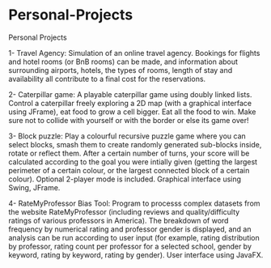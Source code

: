 # Personal-Projects
Personal Projects

1- Travel Agency: Simulation of an online travel agency. Bookings for flights and hotel rooms (or BnB rooms) can be made, and information about surrounding airports, hotels, the types of rooms, length of stay and availability all contribute to a final cost for the reservations.

2- Caterpillar game: A playable caterpillar game using doubly linked lists. Control a caterpillar freely exploring a 2D map (with a graphical interface using JFrame), eat food to grow a cell bigger. Eat all the food to win. Make sure not to collide with yourself or with the border or else its game over!

3- Block puzzle: Play a colourful recursive puzzle game where you can select blocks, smash them to create randomly generated sub-blocks inside, rotate or reflect them. After a certain number of turns, your score will be calculated according to the goal you were intially given (getting the largest perimeter of a certain colour, or the largest connected block of a certain colour). Optional 2-player mode is included. Graphical interface using Swing, JFrame.

4- RateMyProfessor Bias Tool: Program to processs complex datasets from the website RateMyProfessor (including reviews and quality/difficulty ratings of various professors in America). The breakdown of word frequency by numerical rating and professor gender is displayed, and an analysis can be run according to user input (for example, rating distribution by professor, rating count per professor for a selected school, gender by keyword, rating by keyword, rating by gender). User interface using JavaFX.
